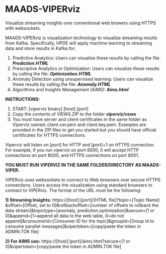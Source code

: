 # MAADS-VIPERviz

Visualize streaming insights over conventional web browers using HTTPS with websockets.

MAADS-VIPERviz is visualization technology to visualize streaming results from Kafka.  Specifically, HPDE will apply machine learning to streaming data and store results in Kafka for:
1)	Predictive Analytics:	Users can visualize these results by calling the file: **_Prediction.HTML_**
2)	Prescriptive Analytics or Optimization:	Users can visualize these results by calling the file: **_Optimization.HTML_**
3)	Anomaly Detection using unsupervised learning: Users can visualize these results by calling the file: **_Anomaly.HTML_**
4) Algorithms and Insights Management (AiMS): **_Aims.html_**

**INSTRUCTIONS:**
1) START: [viperviz binary] [host] [port]
2) Copy the contents of VIEWS.ZIP to the folder **_viperviz/vews_**
3) You must have server and client certificates in the same folder as Viperviz named: client.cer.pem and client.key.pem.  Examples are provided in the ZIP files to get you started but you should have official certificates for HTTPS connections.

Viperviz will listen on [port] for HTTP and [port]+1 on HTTPS connection.  For example, if you run viperviz on port 8000, it will accept HTTP connections on port 8000, and HTTPS connections on port 8001.

**YOU MUST RUN VIPERVIZ IN THE SAME FOLDER/DIRECTORY AS MAADS-VIPER.**

VIPERviz uses websockets to connect to Web browsers over secure HTTPS connections.   Users access the visualization using standard browsers to connect to VIPERviz.  The format of the URL must be the following:

**1) Streaming Insights:** https://[host]:[port]/[HTML file]?topic=[Topic Name] &offset=[Offset, set to 0]&rollbackoffset=[number of offsets to rollback the data stream]&topictype=[anomaly, prediction,optimization]&secure=[1 or 0]&append=[1=append all data to the web table, 0=do not append]&consumerid=[Consumer ID for the topic]&groupid=[Group id to consume parallel messages]&vipertoken=[copy/paste the token in ADMIN.TOK file]

**2) For AIMS use:** https://[host]:[port]/aims.html?secure=[1 or 0]&vipertoken=[copy/paste the token in ADMIN.TOK file]
